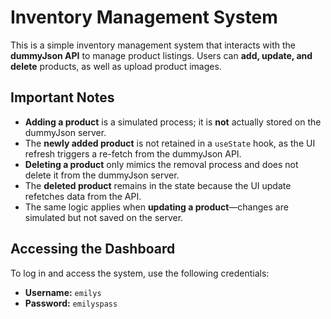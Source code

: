 # Inventory Management System

This is a simple inventory management system that interacts with the **dummyJson API** to manage product listings. Users can **add, update, and delete** products, as well as upload product images.

## Important Notes

- **Adding a product** is a simulated process; it is **not** actually stored on the dummyJson server.
- The **newly added product** is not retained in a `useState` hook, as the UI refresh triggers a re-fetch from the dummyJson API.
- **Deleting a product** only mimics the removal process and does not delete it from the dummyJson server.
- The **deleted product** remains in the state because the UI update refetches data from the API.
- The same logic applies when **updating a product**—changes are simulated but not saved on the server.

## Accessing the Dashboard

To log in and access the system, use the following credentials:

- **Username:** `emilys`
- **Password:** `emilyspass`
